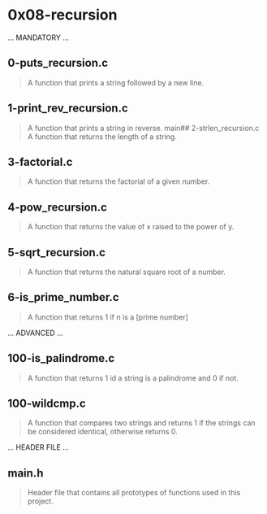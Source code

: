 # 0x08-recursion
... MANDATORY ...

## 0-puts_recursion.c
> A function that prints a string followed by a new line.

## 1-print_rev_recursion.c
> A function that prints a string in reverse. main## 2-strlen_recursion.c A function that returns the length of a string.

## 3-factorial.c
> A function that returns the factorial of a given number.

## 4-pow_recursion.c
> A function that returns the value of x raised to the power of y.

## 5-sqrt_recursion.c
> A function that returns the natural square root of a number.

## 6-is_prime_number.c
> A function that returns 1 if n is a [prime number]

... ADVANCED ...

## 100-is_palindrome.c
> A function that returns 1 id a string is a palindrome and 0 if not.

## 100-wildcmp.c
> A function that compares two strings and returns 1 if the strings can be considered identical, otherwise returns 0.

... HEADER FILE ...

## main.h
> Header file that contains all prototypes of functions used in this project.